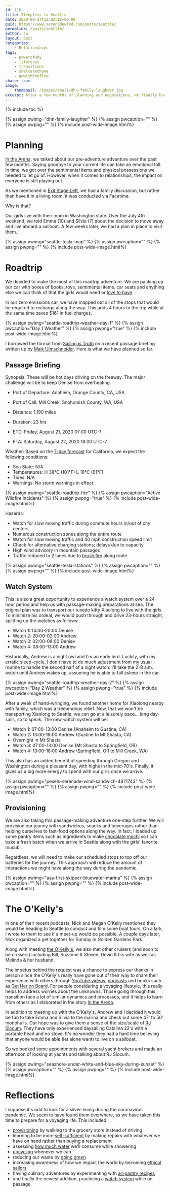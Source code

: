 ```yaml
---
id: 116
title: Sleepless to Seattle
date: 2020-08-27T12:03:12+00:00
guid: https://www.serenadewind.com/posts/seattle/
permalink: /posts/seattle/
author: sw
layout: post
categories:
    - Relationships
tags:
    - powerofwhy
    - lifereset
    - transitions
    - shelterathome
    - gowiththeflow
share: true
image:
    thumbnail: /images/small/dhn-family-laughter.jpg 
excerpt: After a few months of planning and negotations, we finally have a chance to see our girls following a long roadtrip we are calling "Sleepless to Seattle".
---
```

{% include toc %}

{% assign pwimg="dhn-family-laughter" %}
{% assign pwcaption="" %}
{% assign pwpng="" %}
{% include post-wide-image.html%}

# Planning

[In the Arena](/posts/in-the-arena/), we talked about our pre-adventure adventure over the past few months. Saying goodbye to your current life can take an emotional toll. In time, we got over the sentimental items and physical possessions we needed to let go of. However, when it comes to relationships, the impact on everyone is still playing out. 

As we mentioned in [Exit Stage Left](https://www.patreon.com/posts/38860268/), we had a family discussion, but rather than have it in a living room, it was conducted via Facetime. 

Why is that? 

Our girls live with their mom in Washington state. Over the July 4th weekend, we told Emma (10) and Silvia (7) about the decision to move away and live aboard a sailboat. A few weeks later, we had a plan in place to visit them. 

{% assign pwimg="seattle-tesla-map" %}
{% assign pwcaption="" %}
{% assign pwpng="" %}
{% include post-wide-image.html%}

# Roadtrip

We decided to make the most of this roadtrip adventure. We are packing up our car with boxes of books, toys, sentimental items, car seats and anything else we can think of that the girls would need or [love to have](/posts/matching-gifts/). 

In our zero emissions car, we have mapped out all of the stops that would be required to recharge along the way. This adds 4 hours to the trip while at the same time saves $161 in fuel charges.

{% assign pwimg="seattle-roadtrip-weather-day-1" %}
{% assign pwcaption="Day 1 Weather" %}
{% assign pwpng="true" %}
{% include post-wide-image.html%}

I borrowed the format from [Sailing is Truth](https://sailingistruth.com/) on a recent passage briefing written up by [Maik Ulmschneider](https://www.facebook.com/maik.ulmschneider). Here is what we have planned so far. 

## Passage Briefing 

Synopsis: These will be hot days driving on the freeway. The major challenge will be to keep Denise from overheating.

 - Port of Departure: Anaheim, Orange County, CA, USA
 - Port of Call: Mill Creek, Snohomish County, WA, USA
 - Distance: 1,190 miles

 - Duration: 23 hrs
 - ETD: Friday, August 21, 2020 07:00 UTC-7
 - ETA: Saturday, August 22, 2020 18:00 UTC-7

Weather: Based on the [7-day forecast](https://morecast.com/en/plan-your-route) for California, we expect the following conditions:
 - Sea State: N/A
 - Temperatures: H 38°C (101°F) L 16°C (61°F)
 - Tides: N/A
 - Warnings: No storm warnings in effect. 

{% assign pwimg="seattle-roadtrip-fire" %}
{% assign pwcaption="Active Wildfire Incidents" %}
{% assign pwpng="true" %}
{% include post-wide-image.html%}

Hazards:
 - Watch for slow moving traffic during commute hours in/out of city centers
 - Numerous construction zones along the entire route
 - Watch for slow moving traffic and 40 mph construction speed limit
 - Check for alternative charging stations; delays due to capacity
 - High wind advisory in mountain passages 
 - Traffic reduced to 2 lanes due to [brush fire](https://www.fire.ca.gov/incidents/) along route

{% assign pwimg="seattle-tesla-stations" %}
{% assign pwcaption="" %}
{% assign pwpng="" %}
{% include post-wide-image.html%}

## Watch System 

This is also a great opportunity to experience a watch system over a 24-hour period and help us with passage-making preparations at sea. The original plan was to transport our tuxedo kitty Xiaolong to live with the girls. To minimize his ordeal, we would push through and drive 23-hours straight, splitting up the watches as follows:

 - Watch 1: 14:00-20:00 Denise 
 - Watch 2: 20:00-02:00 Andrew
 - Watch 3: 02:00-08:00 Denise
 - Watch 4: 08:00-13:00 Andrew 

Historically, Andrew is a night owl and I'm an early bird. Luckily, with my erratic sleep-cycle, I don't have to do much adjustment from my usual routine to handle the second half of a night watch. I'll take the 2-8 a.m. watch until Andrew wakes up, assuming he is able to fall asleep in the car. 

{% assign pwimg="seattle-roadtrip-weather-day-2" %}
{% assign pwcaption="Day 2 Weather" %}
{% assign pwpng="true" %}
{% include post-wide-image.html%}

After a week of hand-wringing, we found another home for Xiaolong nearby with family, which was a tremendous relief. Now, that we won't be transporting Xiaolong to Seattle, we can go at a leisurely pace... long day-sails, so to speak. The new watch system will be:

 - Watch 1: 07:00-13:00 Denise (Anaheim to Gustine, CA)
 - Watch 2: 13:00-19:00 Andrew (Gustine to Mt Shasta, CA)
 - Overnight in Mt Shasta
 - Watch 3: 07:00-13:00 Denise (Mt Shasta to Springfield, OR)
 - Watch 4: 13:00-18:00 Andrew (Springfield, OR to Mill Creek, WA)

This also has an added benefit of speeding through Oregon and Washington during a pleasant day, with highs in the mid-70's. Finally, it gives us a big more energy to spend with our girls once we arrive.

{% assign pwimg="pexels-serenade-wind-sandwich-4871743" %}
{% assign pwcaption="" %}
{% assign pwpng="" %}
{% include post-wide-image.html%}

## Provisioning 

We are also taking this passage-making adventure one-step further. We will provision our jouney with sandwiches, snacks and beverages rather than helping ourselves to fast-food options along the way. In fact, I loaded up some pantry items such as ingredients to make [chocolate mochi](/posts/happy-birthday/) so I can bake a fresh batch when we arrive in Seattle along with the girls' favorite musubi. 

Regardless, we will need to make our scheduled stops to top off our batteries for the journey. This approach will reduce the amount of interactions we might have along the way during the pandemic.

{% assign pwimg="asa-first-skipper-bluewater-marina" %}
{% assign pwcaption="" %}
{% assign pwpng="" %}
{% include post-wide-image.html%}

# The O'Kelly's

In one of their recent podcasts, Nick and Megan O'Kelly mentioned they would be heading to Seattle to conduct and film some boat tours. On a lark, I wrote to them to see if a meet-up would be possible. A couple days later, Nick organized a get together for Sunday in Golden Gardens Park. 

Along with meeting [the O'Kelly's](https://www.youtube.com/user/nickokelly), we also met other cruisers (and soon to be cruisers) including Bill, Suzanne & Steven, Devin & his wife as well as Melinda & her husband. 

The impetus behind the request was a chance to express our thanks in person since the O'Kelly's really have gone out of their way to share their experience with others through [YouTube videos](https://www.youtube.com/user/nickokelly), [podcasts](https://podcasts.apple.com/us/podcast/under-the-sheets-with-the-okellys/id1470844381) and books such as [Get Her on Board](https://www.amazon.com/GET-HER-BOARD-Nick-OKelly/dp/0578057298). For people considering a voyaging lifestyle, this really helps to address worries about the unknowns. Those going through this transition face a lot of similar dynamics and processes, and it helps to learn from others as I elaborated in the story [In the Arena](/posts/in-the-arena/).

In addition to meeting up with the O'Kelly's, Andrew and I decided it would be fun to take Emma and Silvia to the marina and check out some 47' to 50' monohulls. Our hope was to give them a sense of the size/scale of [RJ Slocum](/about-rachel-j-slocum/). They have only experienced daysailing Catalina 22's with a portable head and no stove. It's no wonder they had a hard time believing that anyone would be able (let alone want) to live on a sailboat. 

So we booked some appointments with several yacht brokers and made an afternoon of looking at yachts and talking about RJ Slocum.

{% assign pwimg="seashore-under-white-and-blue-sky-during-sunset" %}
{% assign pwcaption="" %}
{% assign pwpng="" %}
{% include post-wide-image.html%}

# Reflections

I suppose it's odd to look for a silver-lining during the coronavirus pandemic. We seem to have found them everwhere, as we have taken this time to prepare for a voyaging life. This included:

-   [provisioning](/posts/free-will-or-fate/) by walking to the grocery store instead of driving
-   learning to be more [self-sufficient](/posts/set-your-waypoint/) by making repairs with whatever we have on hand rather than buying a replacement
-   assessing [how much water](/posts/water-water-everywhere/) we'll consume while showering
-   [upcycling](/posts/upcycle-r-us/) whenever we can
-   reducing our waste by [going green](/posts/going-green/)
-   increasing awareness of how we impact the world by becoming [ethical sailors](/posts/ethical-sailing/)
-   having culinary adventures by experimenting with [all-pantry recipes](/posts/canned-food-recipes/)
-   and finally the newest addition, practicing a [watch system](/posts/seattle/) while on passage

